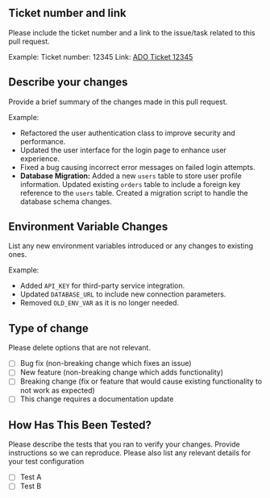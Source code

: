 ## Ticket number and link
Please include the ticket number and a link to the issue/task related to this pull request.

Example:
Ticket number: 12345
Link: [ADO Ticket 12345](URL)


## Describe your changes
Provide a brief summary of the changes made in this pull request.

Example:
- Refactored the user authentication class to improve security and performance.
- Updated the user interface for the login page to enhance user experience.
- Fixed a bug causing incorrect error messages on failed login attempts.
- **Database Migration:** Added a new `users` table to store user profile information. Updated existing `orders` table to include a foreign key reference to the `users` table. Created a migration script to handle the database schema changes.

## Environment Variable Changes

List any new environment variables introduced or any changes to existing ones.

Example:
- Added `API_KEY` for third-party service integration.
- Updated `DATABASE_URL` to include new connection parameters.
- Removed `OLD_ENV_VAR` as it is no longer needed.


## Type of change

Please delete options that are not relevant.

- [ ] Bug fix (non-breaking change which fixes an issue)
- [ ] New feature (non-breaking change which adds functionality)
- [ ] Breaking change (fix or feature that would cause existing functionality to not work as expected)
- [ ] This change requires a documentation update

## How Has This Been Tested?

Please describe the tests that you ran to verify your changes. Provide instructions so we can reproduce. Please also list any relevant details for your test configuration

- [ ] Test A
- [ ] Test B
